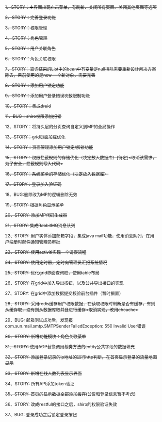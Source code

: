 ~~1、STORY：主界面出现右击菜单，有刷新、关闭所有页面、关闭其他页面等选项<br>~~

~~2、STORY：完善登录功能<br>~~

~~3、STORY：权限管理<br>~~

~~4、STORY：角色管理<br>~~

~~5、STORY：用户关联角色<br>~~

~~6、STORY：角色关联权限<br>~~

~~7、STORY：查询结果的List中的bean中有变量是null排除需要重新设计解决方案除去，目前使用的是new 一个新对象，需要完善<br>~~

~~8、STORY：添加用户锁定功能<br>~~

~~9、STORY：添加用户登录错误次数限制功能<br>~~

~~10、STORY：集成druid<br>~~

~~11、BUG：shiro权限添加报错<br>~~

12、STORY：将持久层的分页查询自定义到MP的全局操作<br>

~~13、STORY：grid页面加载优化<br>~~

~~14、STORY：页面管理添加用户锁定/解锁功能<br>~~

~~15、STORY：权限拦截规则的存储优化（决定放入数据库）[待定]<取消该需求，为了安全，拦截规则写入代码><br>~~

~~16、STORY：系统菜单的存储优化（决定放入数据库）<br>~~

~~17、STORY：登录加入验证码<br>~~

18、BUG:删除改为MP的逻辑删除无效<br>

~~19、STORY: 根据角色显示菜单<br>~~

~~20、STORY: 添加MP代码生成器<br>~~

~~21、STORY: 集成RabbitMQ消息队列<br>~~

~~22、STORY: 用户实体添加邮箱字段，集成java mail功能，使用消息队列，在用户注册时邮件通知管理员审批<br>~~

~~23、STORY: 使用activiti实现一个请假流程<br>~~

~~24、STORY: 使用定时器，定时向管理员汇报系统情况<br>~~

~~25、STORY: 优化grid界面查询框，使用table布局<br>~~

26、STORY: 在grid中加入导出按钮，以及公共导出接口的实现<br>

27、STORY: 在grid中添加数据提交校验前台插件（暂时搁置）<br>

~~28、STORY: 采用redis缓存用户权限数据，在读取权限时判断是否有缓存，有则从缓存取，没有则从数据库取并且进行缓存<取消实现，改用ehcache><br>~~

29、BUG: 邮箱测试成功后，发现报com.sun.mail.smtp.SMTPSenderFailedException: 550 Invalid User错误<br>
			
~~30、STORY: 新增功能模块：角色关联菜单~~

~~31、STORY: 使用AOP替换调用基类方法的entity公共字段的数据填充~~

~~32、STORY: 添加登录记录的ip地址的进行http判断，在首页显示登录的流量地图显示~~

~~33、STORY: 新增在线人数列表显示界面~~

34、STORY: 所有API添加token验证

~~35、STORY: 首页的显示数据全部添加缓存~~(公告和登录信息暂不考虑)

36、STORY: 改成restful的接口之后，shiro的权限验证失效

37、BUG: 登录成功之后锁定登录按钮
